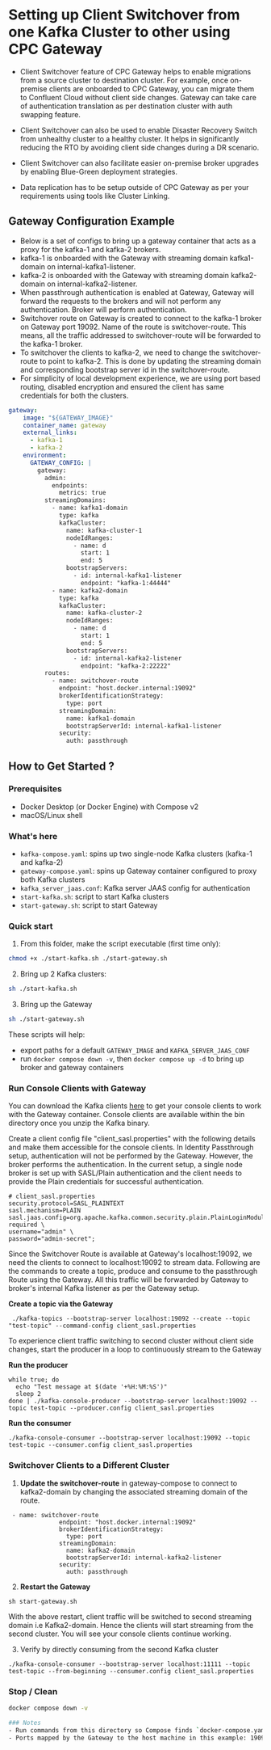# Setting up Client Switchover from one Kafka Cluster to other using CPC Gateway

- Client Switchover feature of CPC Gateway helps to enable migrations from a source cluster to destination cluster. For example, once on-premise clients are onboarded to CPC Gateway, you can migrate them to Confluent Cloud without client side changes. Gateway can take care of authentication translation as per destination cluster with auth swapping feature.

- Client Switchover can also be used to enable Disaster Recovery Switch from unhealthy cluster to a healthy cluster. It helps in significantly reducing the RTO by avoiding client side changes during a DR scenario. 

- Client Switchover can also facilitate easier on-premise broker upgrades by enabling Blue-Green deployment strategies.

- Data replication has to be setup outside of CPC Gateway as per your requirements using tools like Cluster Linking.


## Gateway Configuration Example
- Below is a set of configs to bring up a gateway container that acts as a proxy for the kafka-1 and kafka-2 brokers.  
- kafka-1 is onboarded with the Gateway with streaming domain kafka1-domain on internal-kafka1-listener.
- kafka-2 is onboarded with the Gateway with streaming domain kafka2-domain on internal-kafka2-listener.
- When passthrough authentication is enabled at Gateway, Gateway will forward the requests to the brokers and will not perform any authentication. Broker will perform authentication. 
- Switchover route on Gateway is created to connect to the kafka-1 broker on Gateway port 19092. Name of the route is switchover-route. This means, all the traffic addressed to switchover-route will be forwarded to the kafka-1 broker.
- To switchover the clients to kafka-2, we need to change the switchover-route to point to kafka-2. This is done by updating the streaming domain and corresponding bootstrap server id in the switchover-route.
- For simplicity of local development experience, we are using port based routing, disabled encryption and ensured the client has same credentials for both the clusters. 


```yaml
gateway:
    image: "${GATEWAY_IMAGE}"
    container_name: gateway
    external_links:
      - kafka-1
      - kafka-2
    environment:
      GATEWAY_CONFIG: | 
        gateway:
          admin:
            endpoints:
              metrics: true
          streamingDomains:
            - name: kafka1-domain  
              type: kafka
              kafkaCluster:
                name: kafka-cluster-1 
                nodeIdRanges:
                  - name: d
                    start: 1 
                    end: 5
                bootstrapServers:
                  - id: internal-kafka1-listener  
                    endpoint: "kafka-1:44444" 
            - name: kafka2-domain  
              type: kafka
              kafkaCluster:
                name: kafka-cluster-2 
                nodeIdRanges:
                  - name: d
                    start: 1 
                    end: 5
                bootstrapServers:
                  - id: internal-kafka2-listener  
                    endpoint: "kafka-2:22222" 
          routes:
            - name: switchover-route
              endpoint: "host.docker.internal:19092" 
              brokerIdentificationStrategy:
                type: port 
              streamingDomain:
                name: kafka1-domain
                bootstrapServerId: internal-kafka1-listener 
              security:
                auth: passthrough 
``` 

## How to Get Started ?
### Prerequisites
- Docker Desktop (or Docker Engine) with Compose v2
- macOS/Linux shell

### What's here
- `kafka-compose.yaml`: spins up two single-node Kafka clusters (kafka-1 and kafka-2)
- `gateway-compose.yaml`: spins up Gateway container configured to proxy both Kafka clusters
- `kafka_server_jaas.conf`: Kafka server JAAS config for authentication
- `start-kafka.sh`: script to start Kafka clusters
- `start-gateway.sh`: script to start Gateway

### Quick start
1) From this folder, make the script executable (first time only):
```bash
chmod +x ./start-kafka.sh ./start-gateway.sh
```
2) Bring up 2 Kafka clusters:
```bash
sh ./start-kafka.sh
```
3) Bring up the Gateway 
```bash
sh ./start-gateway.sh
```

These scripts will help:
- export paths for a default `GATEWAY_IMAGE` and `KAFKA_SERVER_JAAS_CONF` 
- run `docker compose down -v`, then `docker compose up -d` to bring up broker and gateway containers

### Run Console Clients with Gateway

You can download the Kafka clients [here](https://kafka.apache.org/downloads) to get your console clients to work with the Gateway container. Console clients are available within the bin directory once you unzip the Kafka binary.

Create a client config file "client_sasl.properties" with the following details and make them accessible for the console clients. In Identity Passthrough setup, authentication will not be performed by the Gateway. However, the broker performs the authentication. In the current setup, a single node broker is set up with SASL/Plain authentication and the client needs to provide the Plain credentials for successful authentication.

```
# client_sasl.properties
security.protocol=SASL_PLAINTEXT
sasl.mechanism=PLAIN
sasl.jaas.config=org.apache.kafka.common.security.plain.PlainLoginModule required \
username="admin" \
password="admin-secret";
```

Since the Switchover Route is available at Gateway's localhost:19092, we need the clients to connect to localhost:19092 to stream data. 
Following are the commands to create a topic, produce and consume to the passthrough Route using the Gateway. All this traffic will be forwarded by Gateway to broker's internal Kafka listener as per the Gateway setup.


**Create a topic via the Gateway** 
```
 ./kafka-topics --bootstrap-server localhost:19092 --create --topic "test-topic" --command-config client_sasl.properties
```
To experience client traffic switching to second cluster without client side changes, start the producer in a loop to continuously stream to the Gateway


**Run the producer**
```
while true; do
  echo "Test message at $(date '+%H:%M:%S')"
  sleep 2
done | ./kafka-console-producer --bootstrap-server localhost:19092 --topic test-topic --producer.config client_sasl.properties
```

**Run the consumer** 
``` 
./kafka-console-consumer --bootstrap-server localhost:19092 --topic test-topic --consumer.config client_sasl.properties
```

### Switchover Clients to a Different Cluster

1) **Update the switchover-route** in gateway-compose to connect to kafka2-domain by changing the associated streaming domain of the route.

```
 - name: switchover-route
              endpoint: "host.docker.internal:19092" 
              brokerIdentificationStrategy:
                type: port 
              streamingDomain:
                name: kafka2-domain
                bootstrapServerId: internal-kafka2-listener 
              security:
                auth: passthrough 
```

2) **Restart the Gateway**

```
sh start-gateway.sh
```
With the above restart, client traffic will be switched to second streaming domain i.e Kafka2-domain. Hence the clients will start streaming from the second cluster. You will see your console clients continue working.

3) Verify by directly consuming from the second Kafka cluster

```
./kafka-console-consumer --bootstrap-server localhost:11111 --topic test-topic --from-beginning --consumer.config client_sasl.properties
```

### Stop / Clean
```bash
docker compose down -v

### Notes
- Run commands from this directory so Compose finds `docker-compose.yaml`.
- Ports mapped by the Gateway to the host machine in this example: 19092, 19093, 19094, 9190. These are ports for Gateway Route endpoints.

